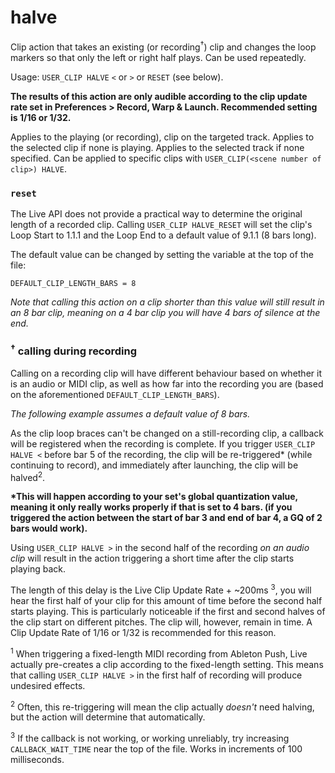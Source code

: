 # halve

Clip action that takes an existing (or recording<sup>†</sup>) clip and changes the loop markers so that only the left or right half plays. Can be used repeatedly.

Usage: `USER_CLIP HALVE` `<` or `>` or `RESET` (see below).

__The results of this action are only audible according to the clip update rate set in Preferences > Record, Warp & Launch. Recommended setting is 1/16 or 1/32.__

Applies to the playing (or recording), clip on the targeted track. Applies to the selected clip if none is playing. Applies to the selected track if none specified. Can be applied to specific clips with `USER_CLIP(<scene number of clip>) HALVE`.

### `reset`

The Live API does not provide a practical way to determine the original length of a recorded clip. Calling `USER_CLIP HALVE_RESET` will set the clip's Loop Start to 1.1.1 and the Loop End to a default value of 9.1.1 (8 bars long).

The default value can be changed by setting the variable at the top of the file:

`DEFAULT_CLIP_LENGTH_BARS = 8`

_Note that calling this action on a clip shorter than this value will still result in an 8 bar clip, meaning on a 4 bar clip you will have 4 bars of silence at the end._

### <sup>†</sup> calling during recording

Calling on a recording clip will have different behaviour based on whether it is an audio or MIDI clip, as well as how far into the recording you are (based on the aforementioned `DEFAULT_CLIP_LENGTH_BARS`).

_The following example assumes a default value of 8 bars._

As the clip loop braces can't be changed on a still-recording clip, a callback will be registered when the recording is complete. If you trigger `USER_CLIP HALVE <` before bar 5 of the recording, the clip will be re-triggered* (while continuing to record), and immediately after launching, the clip will be halved<sup>2</sup>.

__*This will happen according to your set's global quantization value, meaning it only really works properly if that is set to 4 bars. (if you triggered the action between the start of bar 3 and end of bar 4, a GQ of 2 bars would work).__

Using `USER_CLIP HALVE >` in the second half of the recording _on an audio clip_ will result in the action triggering a short time after the clip starts playing back.

The length of this delay is the Live Clip Update Rate + ~200ms <sup>3</sup>, you will hear the first half of your clip for this amount of time before the second half starts playing. This is particularly noticeable if the first and second halves of the clip start on different pitches. The clip will, however, remain in time. A Clip Update Rate of 1/16 or 1/32 is recommended for this reason.

<sup>1</sup> When triggering a fixed-length MIDI recording from Ableton Push, Live actually pre-creates a clip according to the fixed-length setting. This means that calling `USER_CLIP HALVE >` in the first half of recording will produce undesired effects.

<sup>2</sup> Often, this re-triggering will mean the clip actually _doesn't_ need halving, but the action will determine that automatically.

<sup>3</sup> If the callback is not working, or working unreliably, try increasing `CALLBACK_WAIT_TIME` near the top of the file. Works in increments of 100 milliseconds.